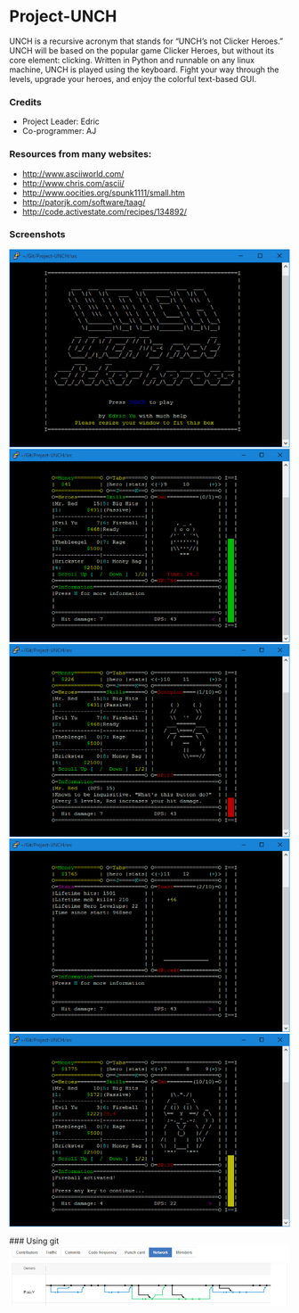 # Project-UNCH
UNCH is a recursive acronym that stands for “UNCH’s not Clicker Heroes.” UNCH will be based on the popular game Clicker Heroes, but without its core element: clicking. Written in Python and runnable on any linux machine, UNCH is played using the keyboard. Fight your way through the levels, upgrade your heroes, and enjoy the colorful text-based GUI.

### Credits
- Project Leader: Edric
- Co-programmer: AJ

### Resources from many websites:
- http://www.asciiworld.com/
- http://www.chris.com/ascii/
- http://www.oocities.org/spunk1111/small.htm
- http://patorjk.com/software/taag/
- http://code.activestate.com/recipes/134892/

### Screenshots
<p align="center">
<img src="/screenshots/title.png?raw=true" 			alt="The title screen of Project-UNCH." 		title="Title Screen"><br>
<img src="/screenshots/boss.png?raw=true"	 		alt="A preview of a boss and its timer." 		title="Boss"><br>
<img src="/screenshots/information.png?raw=true" 	alt="The help and information system." 			title="Information System"><br>
<img src="/screenshots/statistics.png?raw=true"		alt="Some simple statistics in the stats tab." 	title="Statistics"><br>
<img src="/screenshots/skills.png?raw=true" 		alt="A skill  called fireball being used." 		title="Skills"><br>
</p>
### Using git
<img src="/screenshots/git.png?raw=true" title="GitHub">
